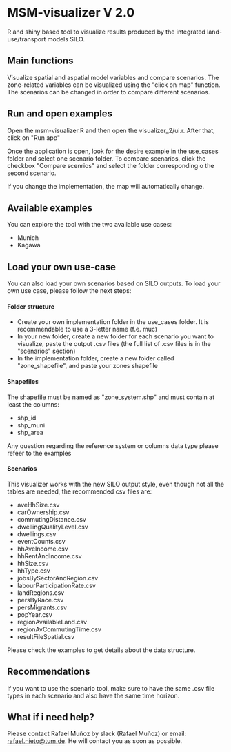 # MSM-visualizer V 2.0

R and shiny based tool to visualize results produced by the integrated land-use/transport models SILO.
## Main functions

Visualize spatial and aspatial model variables and compare scenarios. The zone-related variables can be visualized using the "click on map" function. The scenarios can be changed in order to compare different scenarios.

## Run and open examples
Open the msm-visualizer.R and then open the visualizer_2/ui.r. After that, click on "Run app"

Once the application is open, look for the desire example in the use_cases folder and select one scenario folder. To compare scenarios, click the checkbox "Compare scenrios" and select the folder corresponding o the second scenario.

If you change the implementation, the map will automatically change.
## Available examples
You can explore the tool with the two available use cases:
 - Munich
 - Kagawa
## Load your own use-case
You can also load your own scenarios based on SILO outputs. To load your own use case, please follow the next steps:
#### Folder structure
- Create your own implementation folder in the use_cases folder. It is recommendable to use a 3-letter name (f.e. muc)
- In your new folder, create a new folder for each scenario you want to visualize, paste the output .csv files (the full list of .csv files is in the "scenarios" section)
- In the implementation folder, create a new folder called "zone_shapefile", and paste your zones shapefile

#### Shapefiles
The shapefile must be named as "zone_system.shp" and must contain at least the columns:
- shp_id
- shp_muni
- shp_area
  
Any question regarding the reference system or columns data type please refeer to the examples
#### Scenarios

This visualizer works with the new SILO output style, even though not all the tables are needed, the recommended csv files are:

- aveHhSize.csv
- carOwnership.csv
- commutingDistance.csv
- dwellingQualityLevel.csv
- dwellings.csv
- eventCounts.csv
- hhAveIncome.csv
- hhRentAndIncome.csv
- hhSize.csv
- hhType.csv
- jobsBySectorAndRegion.csv
- labourParticipationRate.csv
- landRegions.csv
- persByRace.csv
- persMigrants.csv
- popYear.csv
- regionAvailableLand.csv
- regionAvCommutingTime.csv
- resultFileSpatial.csv

Please check the examples to get details about the data structure.
## Recommendations
If you want to use the scenario tool, make sure to have the same .csv file types in each scenario and also have the same time horizon. 
## What if i need help?

Please contact Rafael Muñoz by slack (Rafael Muñoz) or email: rafael.nieto@tum.de. He will contact you as soon as possible.
